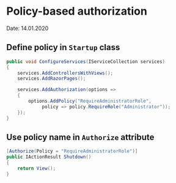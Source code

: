 # Policy-based authorization
Date: 14.01.2020

## Define policy in `Startup` class
```csharp
public void ConfigureServices(IServiceCollection services)
{
    services.AddControllersWithViews();
    services.AddRazorPages();

    services.AddAuthorization(options =>
    {
        options.AddPolicy("RequireAdministratorRole",
             policy => policy.RequireRole("Administrator"));
    });
}
```

## Use policy name in `Authorize` attribute
```csharp
[Authorize(Policy = "RequireAdministratorRole")]
public IActionResult Shutdown()
{
    return View();
}
```





